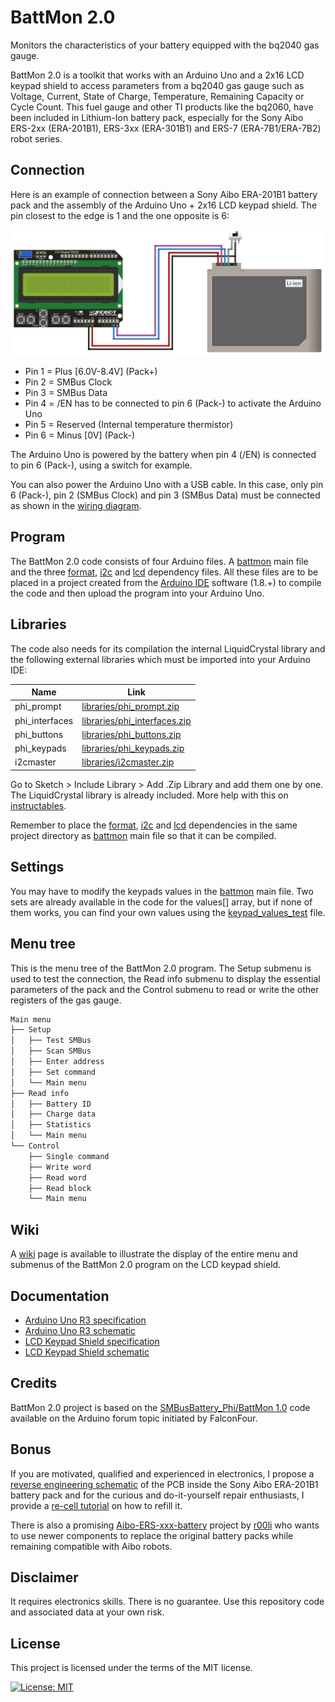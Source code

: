 # BattMon 2.0

Monitors the characteristics of your battery equipped with the bq2040 gas gauge.

BattMon 2.0 is a toolkit that works with an Arduino Uno and a 2x16 LCD keypad shield to access parameters from a bq2040 gas gauge such as Voltage, Current, State of Charge, Temperature, Remaining Capacity or Cycle Count. This fuel gauge and other TI products like the bq2060, have been included in Lithium-Ion battery pack, especially for the Sony Aibo ERS-2xx (ERA-201B1), ERS-3xx (ERA-301B1) and ERS-7 (ERA-7B1/ERA-7B2) robot series.

## Connection

Here is an example of connection between a Sony Aibo ERA-201B1 battery pack and the assembly of the Arduino Uno + 2x16 LCD keypad shield. The pin closest to the edge is 1 and the one opposite is 6:

![ERA-201B1 battery pack connection with BattMon 2.0 toolkit](https://raw.githubusercontent.com/lpollier/battmon/master/example/ERA-201B1_wiring_diagram.png)

* Pin 1 = Plus [6.0V-8.4V] (Pack+)
* Pin 2 = SMBus Clock
* Pin 3 = SMBus Data
* Pin 4 = /EN has to be connected to pin 6 (Pack-) to activate the Arduino Uno
* Pin 5 = Reserved (Internal temperature thermistor)
* Pin 6 = Minus [0V] (Pack-)

The Arduino Uno is powered by the battery when pin 4 (/EN) is connected to pin 6 (Pack-), using a switch for example.

You can also power the Arduino Uno with a USB cable. In this case, only pin 6 (Pack-), pin 2 (SMBus Clock) and pin 3 (SMBus Data) must be connected as shown in the [wiring diagram][ERA-201B1_wiring_diagram].

## Program

The BattMon 2.0 code consists of four Arduino files. A [battmon][battmon] main file and the three [format][format], [i2c][i2c] and [lcd][lcd] dependency files. All these files are to be placed in a project created from the [Arduino IDE][Arduino_IDE] software (1.8.+) to compile the code and then upload the program into your Arduino Uno.

## Libraries

The code also needs for its compilation the internal LiquidCrystal library and the following external libraries which must be imported into your Arduino IDE:

| Name | Link |
| ------ | ------ |
| phi_prompt | [libraries/phi_prompt.zip][phi_prompt] |
| phi_interfaces | [libraries/phi_interfaces.zip][phi_interfaces] |
| phi_buttons | [libraries/phi_buttons.zip][phi_buttons] |
| phi_keypads | [libraries/phi_keypads.zip][phi_keypads] |
| i2cmaster | [libraries/i2cmaster.zip][i2cmaster] |

Go to Sketch > Include Library > Add .Zip Library and add them one by one. The LiquidCrystal library is already included. More help with this on [instructables][instructables].

Remember to place the [format][format], [i2c][i2c] and [lcd][lcd] dependencies in the same project directory as [battmon][battmon] main file so that it can be compiled.

## Settings

You may have to modify the keypads values in the [battmon][battmon] main file. Two sets are already available in the code for the values[] array, but if none of them works, you can find your own values using the [keypad_values_test][keypad_values_test] file.

## Menu tree

This is the menu tree of the BattMon 2.0 program. The Setup submenu is used to test the connection, the Read info submenu to display the essential parameters of the pack and the Control submenu to read or write the other registers of the gas gauge.

```sh
Main menu
├── Setup
│   ├── Test SMBus
│   ├── Scan SMBus
│   ├── Enter address
│   ├── Set command
│   └── Main menu
├── Read info
│   ├── Battery ID
│   ├── Charge data
│   ├── Statistics
│   └── Main menu
└── Control
    ├── Single command
    ├── Write word
    ├── Read word
    ├── Read block
    └── Main menu
```

## Wiki

A [wiki][wiki] page is available to illustrate the display of the entire menu and submenus of the BattMon 2.0 program on the LCD keypad shield.

## Documentation

* [Arduino Uno R3 specification](https://docs.arduino.cc/hardware/uno-rev3)
* [Arduino Uno R3 schematic](https://content.arduino.cc/assets/UNO-TH_Rev3e_sch.pdf)
* [LCD Keypad Shield specification](https://wiki.dfrobot.com/LCD_KeyPad_Shield_For_Arduino_SKU__DFR0009)
* [LCD Keypad Shield schematic](https://www.dfrobot.com/image/data/DFR0009/LCDKeypad%20Shield%20V1.0%20SCH.pdf)

## Credits

BattMon 2.0 project is based on the [SMBusBattery_Phi/BattMon 1.0][SMBusBattery_Phi_BattMon_1.0] code available on the Arduino forum topic initiated by FalconFour.

## Bonus

If you are motivated, qualified and experienced in electronics, I propose a [reverse engineering schematic][ERA-201B1_reverse_engineering_schematic] of the PCB inside the Sony Aibo ERA-201B1 battery pack and for the curious and do-it-yourself repair enthusiasts, I provide a [re-cell tutorial][ERA-201B1_recell_tutorial] on how to refill it.

There is also a promising [Aibo-ERS-xxx-battery][Aibo_ERS_xxx_battery] project by [r00li][r00li] who wants to use newer components to replace the original battery packs while remaining compatible with Aibo robots.

## Disclaimer

It requires electronics skills. There is no guarantee. Use this repository code and associated data at your own risk.

## License

This project is licensed under the terms of the MIT license.

[![License: MIT](https://img.shields.io/badge/License-MIT-blue.svg)](https://opensource.org/licenses/MIT)

[ERA-201B1_wiring_diagram]: <https://github.com/lpollier/battmon/blob/master/example/ERA-201B1_wiring_diagram.png>
[ERA-201B1_reverse_engineering_schematic]: <https://github.com/lpollier/battmon/blob/master/example/ERA-201B1_reverse_engineering_schematic.pdf>
[ERA-201B1_recell_tutorial]: <https://github.com/lpollier/battmon/blob/master/example/ERA-201B1_recell_tutorial.pdf>

[battmon]: <https://github.com/lpollier/battmon/blob/master/battmon.ino>
[format]: <https://github.com/lpollier/battmon/blob/master/format.ino>
[i2c]: <https://github.com/lpollier/battmon/blob/master/i2c.ino>
[lcd]: <https://github.com/lpollier/battmon/blob/master/lcd.ino>

[Arduino_IDE]: <https://www.arduino.cc/en/software>

[phi_prompt]: <https://github.com/lpollier/battmon/blob/master/libraries/phi_prompt.zip>
[phi_interfaces]: <https://github.com/lpollier/battmon/blob/master/libraries/phi_interfaces.zip>
[phi_buttons]: <https://github.com/lpollier/battmon/blob/master/libraries/phi_buttons.zip>
[phi_keypads]: <https://github.com/lpollier/battmon/blob/master/libraries/phi_keypads.zip>
[i2cmaster]: <https://github.com/lpollier/battmon/blob/master/libraries/i2cmaster.zip>

[instructables]: <https://www.instructables.com/How-to-Add-an-External-Library-to-Arduino/>

[keypad_values_test]: <https://github.com/lpollier/battmon/blob/master/test/keypad_values_test.ino>

[wiki]: <https://github.com/lpollier/battmon/wiki>

[SMBusBattery_Phi_BattMon_1.0]: <https://forum.arduino.cc/t/smbus-laptop-battery-hacker-with-phi_prompt-lcd-user-interface/62728>

[Aibo_ERS_xxx_battery]: <https://github.com/r00li/Aibo-ERS-xxx-battery>
[r00li]: <https://github.com/r00li>